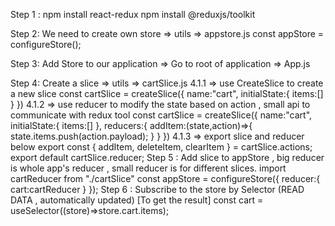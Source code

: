 Step 1 :
npm install react-redux
npm install @reduxjs/toolkit

Step 2:
We need to create own store => utils => appstore.js
        const appStore = configureStore();

Step 3:
Add Store to our application => Go to root of application => App.js
        <Provider store={appStore}></Provider>

Step 4:
Create a slice => utils => cartSlice.js
    4.1.1 => use CreateSlice to create a new slice
        const cartSlice = createSlice({
            name:"cart",
            initialState:{
                items:[]
            }
        })
    4.1.2 => use reducer to modify the state based on action , small api to communicate with redux tool
        const cartSlice = createSlice({
        name:"cart",
        initialState:{
            items:[]
        },
        reducers:{
            addItem:(state,action)=>{
                state.items.push(action.payload);
            }
        }
        })
    4.1.3 => export slice and reducer below
       export const { addItem, deleteItem, clearItem } = cartSlice.actions;
       export default cartSlice.reducer;
Step 5 :
Add slice to appStore , big reducer is whole app's reducer , small reducer is for different slices.
        import cartReducer from "./cartSlice"
        const appStore = configureStore({
            reducer:{
                cart:cartReducer
            }
        });
Step 6 : 
Subscribe to the store by Selector (READ DATA , automatically updated) [To get the result]
        const cart = useSelector((store)=>store.cart.items);



